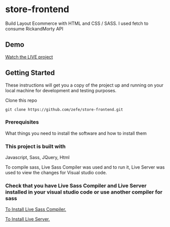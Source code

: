 # store-frontend
Build Layout Ecommerce with HTML and CSS / SASS. I used fetch to consume RickandMorty API


## Demo

[Watch the LIVE project ](https://lavasconia.netlify.app/)

## Getting Started

These instructions will get you a copy of the project up and running on your local machine for development and testing purposes.

Clone this repo

```
git clone https://github.com/zefe/store-frontend.git
```

### Prerequisites

What things you need to install the software and how to install them


### This project is built with

Javascript, Sass, JQuery, Html

To compile sass, Live Sass Compiler was used and to run it, Live Server was used to view the changes for Visual studio code.

### Check that you have Live Sass Compiler and Live Server installed in your visual studio code or use another compiler for sass



[To Install Live Sass Compiler.](https://marketplace.visualstudio.com/items?itemName=ritwickdey.live-sass)

[To Install Live Server.](https://marketplace.visualstudio.com/items?itemName=ritwickdey.LiveServer)

